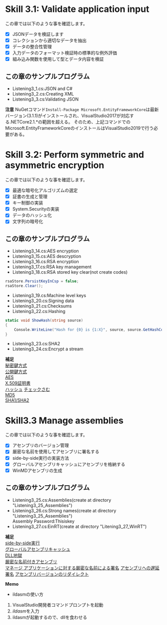 # Skill 3.1: Validate application input

この章では以下のような事を確認します。
- [x] JSONデータを検証します
- [x] コレクションから適切なデータを抽出
- [x] データの整合性管理
- [x] 入力データのフォーマット検証時の標準的な例外評価
- [x] 組み込み関数を使用して型とデータ内容を検証

## この章のサンプルプログラム
- Listening3_1.cs:JSON and C#
- Listening3_2.cs:Creating XML
- Listening3_3.cs:Validating JSON

**注意** 
NuGetコマンド`Install-Package Microsoft.EntityFrameworkCore`は最新バージョン(3.1.1)がインストールされ、VisualStudio2017が対応する.NETCore2.1.*の範囲を超える。
そのため、上記コマンドでのMicrosoft.EntityFrameworkCoreのインストールはVisualStudio2019で行う必要がある。

# Skill 3.2: Perform symmetric and asymmetric encryption
この章では以下のような事を確認します。
- [x] 最適な暗号化アルゴリズムの選定
- [x] 証書の生成と管理
- [x] キー制御の実装
- [x] System.Securityの実装
- [x] データのハッシュ化
- [x] 文字列の暗号化

## この章のサンプルプログラム
- Listening3_14.cs:AES encryption
- Listening3_15.cs:AES descryption
- Listening3_16.cs:RSA encryption
- Listening3_17.cs:RSA key management
- Listening3_18.cs:RSA stored key clear(not create codes)
~~~ CS
rsaStore.PersistKeyInCsp = false;
rsaStore.Clear();
~~~
- Listening3_19.cs:Machine level keys
- Listening3_20.cs:Signing data
- Listening3_21.cs:Checksums
- Listening3_22.cs:Hashing
~~~ CS
static void ShowHash(string source)
{
    Console.WriteLine("Hash for {0} is {1:X}", source, source.GetHashCode());
}
~~~
- Listening3_23.cs:SHA2
- Listening3_24.cs:Encrypt a stream

**補足**  
[秘密鍵方式](https://www.pentasecurity.co.jp/pentapro/entry/2017/06/21/%E3%80%903%E5%88%86IT%E3%82%AD%E3%83%BC%E3%83%AF%E3%83%BC%E3%83%89%E3%80%91_%E5%AF%BE%E7%A7%B0%E9%8D%B5_%28Symmetric_Key%29)  
[公開鍵方式](https://udemy.benesse.co.jp/development/blockchain/public-key-cryptography.html)  
[AES](https://wa3.i-3-i.info/word15121.html)  
[X.509証明書](https://www.atmarkit.co.jp/ait/articles/0401/01/news098.html)  
[ハッシュ](https://wa3.i-3-i.info/word11949.html)
[チェックさむ](https://wa3.i-3-i.info/word1240.html)  
[MD5](https://qiita.com/mogulla3/items/720c9c9731de0e906af2)  
[SHA1/SHA2](https://geechs-magazine.com/tag/lifehack/20160822_2/2)  

# Skill3.3 Manage assemblies

この章では以下のような事を確認します。
- [x] アセンブリのバージョン管理
- [x] 厳密な名前を使用してアセンブリに署名する
- [x] side-by-side実行の実装方法
- [x] グローバルアセンブリキャッシュにアセンブリを格納する
- [x] WinMDアセンブリの生成

## この章のサンプルプログラム
- Listening3_25.cs:Assemblies(create at directory "Listening3_25_Assemblies")  
- Listening3_26.cs:Strong names(create at directory "Listening3_25_Assemblies")  
  Assembly Password:Thisiskey
- Listening3_27.cs:EinRT(create at directory "Litening3_27_WinRT")

**補足**  
[side-by-side実行](https://docs.microsoft.com/ja-jp/dotnet/framework/deployment/side-by-side-execution)  
[グローバルアセンブリキャッシュ](https://docs.microsoft.com/ja-jp/dotnet/framework/app-domains/gac)  
[DLL地獄](https://ja.wikipedia.org/wiki/DLL%E5%9C%B0%E7%8D%84)  
[厳密な名前付きアセンブリ](http://surferonwww.info/BlogEngine/post/2011/09/13/Strong-named-assembly.aspx)  
[マネージ アプリケーションに対する厳密な名前による署名](https://docs.microsoft.com/ja-jp/previous-versions/visualstudio/visual-studio-2010/h4fa028b(v=vs.100)?redirectedfrom=MSDN)  
[アセンブリへの遅延署名](https://docs.microsoft.com/ja-jp/dotnet/standard/assembly/)
[アセンブリバージョンのリダイレクト](https://docs.microsoft.com/ja-jp/dotnet/framework/configure-apps/redirect-assembly-versions)

**Memo**
- ildasmの使い方
1. VisualStudio開発者コマンドプロンプトを起動
2. *ildasm*を入力
3. ildasmが起動するので、dllを食わせる  

